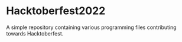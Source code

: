 # Hacktoberfest2022

A simple repository containing various programming files contributing towards Hacktoberfest.
